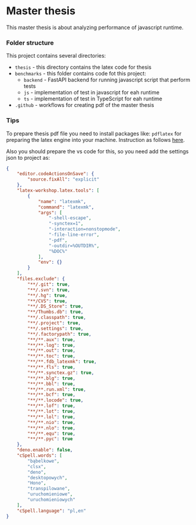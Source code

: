 # Master thesis

This master thesis is about analyzing performance of javascript runtime.

### Folder structure

This project contains several directories:

-   `thesis` - this directory contains the latex code for thesis
-   `benchmarks` - this folder contains code fot this project:
    -   `backend` - FastAPI backend for running javascript script that perform tests
    -   `js` - implementation of test in javascript for eah runtime
    -   `ts` - implementation of test in TypeScript for eah runtime
-   `.github` - workflows for creating pdf of the master thesis

### Tips

To prepare thesis pdf file you need to install packages like: `pdflatex` for preparing the latex engine into your machine. Instruction as follows [here](https://geekflare.com/how-to-install-latex-on-ubuntu/).

Also you should prepare the vs code for this, so you need add the settings json to project as:

```json
{
	"editor.codeActionsOnSave": {
		"source.fixAll": "explicit"
	},
	"latex-workshop.latex.tools": [
		{
			"name": "latexmk",
			"command": "latexmk",
			"args": [
				"-shell-escape",
				"-synctex=1",
				"-interaction=nonstopmode",
				"-file-line-error",
				"-pdf",
				"-outdir=%OUTDIR%",
				"%DOC%"
			],
			"env": {}
		}
	],
	"files.exclude": {
		"**/.git": true,
		"**/.svn": true,
		"**/.hg": true,
		"**/CVS": true,
		"**/.DS_Store": true,
		"**/Thumbs.db": true,
		"**/.classpath": true,
		"**/.project": true,
		"**/.settings": true,
		"**/.factorypath": true,
		"**/**.aux": true,
		"**/**.log": true,
		"**/**.out": true,
		"**/**.toc": true,
		"**/**.fdb_latexmk": true,
		"**/**.fls": true,
		"**/**.synctex.gz": true,
		"**/**.blg": true,
		"**/**.bbl": true,
		"**/**.run.xml": true,
		"**/**.bcf": true,
		"**/**.locode": true,
		"**/**.lof": true,
		"**/**.lot": true,
		"**/**.lol": true,
		"**/**.nio": true,
		"**/**.nlo": true,
		"**/**.equ": true,
		"**/**.pyc": true
	},
	"deno.enable": false,
	"cSpell.words": [
		"bąbelkowe",
		"clsx",
		"deno",
		"desktopowych",
		"Hono",
		"transpilowane",
		"uruchomieniowe",
		"uruchomieniowych"
	],
	"cSpell.language": "pl,en"
}
```
